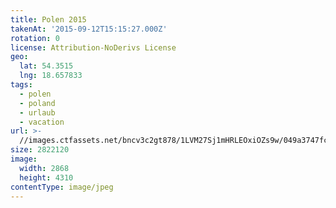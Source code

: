 ```yaml
---
title: Polen 2015
takenAt: '2015-09-12T15:15:27.000Z'
rotation: 0
license: Attribution-NoDerivs License
geo:
  lat: 54.3515
  lng: 18.657833
tags:
  - polen
  - poland
  - urlaub
  - vacation
url: >-
  //images.ctfassets.net/bncv3c2gt878/1LVM27Sj1mHRLEOxiOZs9w/049a3747fc9e06d3c9670baf3bff4ec5/polen-2015_25957693025_o
size: 2822120
image:
  width: 2868
  height: 4310
contentType: image/jpeg
---
```


